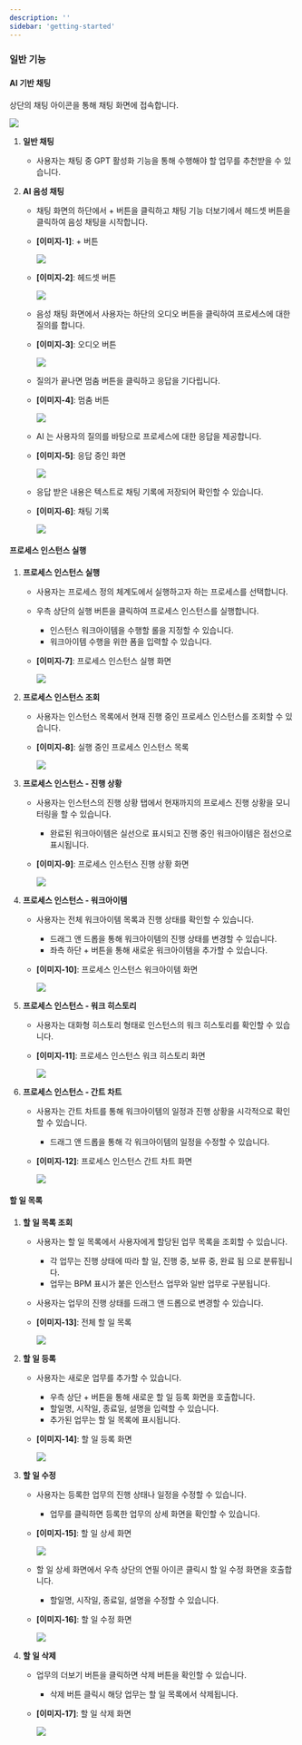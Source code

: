 ```yaml
---
description: ''
sidebar: 'getting-started'
---
```


### 일반 기능

#### AI 기반 채팅

상단의 채팅 아이콘을 통해 채팅 화면에 접속합니다.

![](../../uengine-image/process-gpt/process_gpt_ai_chat1.png)

1. **일반 채팅**
   - 사용자는 채팅 중 GPT 활성화 기능을 통해 수행해야 할 업무를 추천받을 수 있습니다.

1. **AI 음성 채팅**
   - 채팅 화면의 하단에서 + 버튼을 클릭하고 채팅 기능 더보기에서 헤드셋 버튼을 클릭하여 음성 채팅을 시작합니다.
   - **[이미지-1]**: + 버튼
   
      ![](../../uengine-image/process-gpt/process_gpt_ai_chat2.png)
   
   - **[이미지-2]**: 헤드셋 버튼

      ![](../../uengine-image/process-gpt/process_gpt_ai_chat3.png)

   - 음성 채팅 화면에서 사용자는 하단의 오디오 버튼을 클릭하여 프로세스에 대한 질의를 합니다.
   - **[이미지-3]**: 오디오 버튼
   
      ![](../../uengine-image/process-gpt/process_gpt_ai_chat5.png)

   - 질의가 끝나면 멈춤 버튼을 클릭하고 응답을 기다립니다.
   - **[이미지-4]**: 멈춤 버튼

      ![](../../uengine-image/process-gpt/process_gpt_ai_chat6.png)

   - AI 는 사용자의 질의를 바탕으로 프로세스에 대한 응답을 제공합니다.
   - **[이미지-5]**: 응답 중인 화면

      ![](../../uengine-image/process-gpt/process_gpt_ai_chat7.png)

   - 응답 받은 내용은 텍스트로 채팅 기록에 저장되어 확인할 수 있습니다.
   - **[이미지-6]**: 채팅 기록
   
      ![](../../uengine-image/process-gpt/process_gpt_ai_chat8.png)


#### 프로세스 인스턴스 실행

1. **프로세스 인스턴스 실행**
   - 사용자는 프로세스 정의 체계도에서 실행하고자 하는 프로세스를 선택합니다.
   - 우측 상단의 실행 버튼을 클릭하여 프로세스 인스턴스를 실행합니다.
      - 인스턴스 워크아이템을 수행할 롤을 지정할 수 있습니다.
      - 워크아이템 수행을 위한 폼을 입력할 수 있습니다.
   - **[이미지-7]**: 프로세스 인스턴스 실행 화면

      ![](../../uengine-image/process-gpt/process_instance_execute.png)
      
2. **프로세스 인스턴스 조회**
   - 사용자는 인스턴스 목록에서 현재 진행 중인 프로세스 인스턴스를 조회할 수 있습니다.
   - **[이미지-8]**: 실행 중인 프로세스 인스턴스 목록

      ![](../../uengine-image/process-gpt/process_instance_list.png)

3. **프로세스 인스턴스 - 진행 상황**
   - 사용자는 인스턴스의 진행 상황 탭에서 현재까지의 프로세스 진행 상황을 모니터링을 할 수 있습니다.
      - 완료된 워크아이템은 실선으로 표시되고 진행 중인 워크아이템은 점선으로 표시됩니다.
   - **[이미지-9]**: 프로세스 인스턴스 진행 상황 화면

      ![](../../uengine-image/process-gpt/workitem_progress.png)

4. **프로세스 인스턴스 - 워크아이템**
   - 사용자는 전체 워크아이템 목록과 진행 상태를 확인할 수 있습니다.
      - 드래그 앤 드롭을 통해 워크아이템의 진행 상태를 변경할 수 있습니다.
      - 좌측 하단 + 버튼을 통해 새로운 워크아이템을 추가할 수 있습니다.
   - **[이미지-10]**: 프로세스 인스턴스 워크아이템 화면

      ![](../../uengine-image/process-gpt/workitem_list.png)

5. **프로세스 인스턴스 - 워크 히스토리**
   - 사용자는 대화형 히스토리 형태로 인스턴스의 워크 히스토리를 확인할 수 있습니다.
   - **[이미지-11]**: 프로세스 인스턴스 워크 히스토리 화면

      ![](../../uengine-image/process-gpt/workitem_history.png)

6. **프로세스 인스턴스 - 간트 차트**
   - 사용자는 간트 차트를 통해 워크아이템의 일정과 진행 상황을 시각적으로 확인할 수 있습니다.
      - 드래그 앤 드롭을 통해 각 워크아이템의 일정을 수정할 수 있습니다.
   - **[이미지-12]**: 프로세스 인스턴스 간트 차트 화면

      ![](../../uengine-image/process-gpt/workitem_gantt_chart.png)


#### 할 일 목록

1. **할 일 목록 조회**
   - 사용자는 할 일 목록에서 사용자에게 할당된 업무 목록을 조회할 수 있습니다.
      - 각 업무는 진행 상태에 따라 할 일, 진행 중, 보류 중, 완료 됨 으로 분류됩니다.
      - 업무는 BPM 표시가 붙은 인스턴스 업무와 일반 업무로 구분됩니다.

   - 사용자는 업무의 진행 상태를 드래그 앤 드롭으로 변경할 수 있습니다.

   - **[이미지-13]**: 전체 할 일 목록

      ![](../../uengine-image/process-gpt/todolist.png)

2. **할 일 등록**
   - 사용자는 새로운 업무를 추가할 수 있습니다.
      - 우측 상단 + 버튼을 통해 새로운 할 일 등록 화면을 호출합니다.
      - 할일명, 시작일, 종료일, 설명을 입력할 수 있습니다.
      - 추가된 업무는 할 일 목록에 표시됩니다.
   - **[이미지-14]**: 할 일 등록 화면

      ![](../../uengine-image/process-gpt/todolist_add.png)

3. **할 일 수정**
   - 사용자는 등록한 업무의 진행 상태나 일정을 수정할 수 있습니다.
      - 업무를 클릭하면 등록한 업무의 상세 화면을 확인할 수 있습니다.
   - **[이미지-15]**: 할 일 상세 화면

      ![](../../uengine-image/process-gpt/todolist_view.png)

   - 할 일 상세 화면에서 우측 상단의 연필 아이콘 클릭시 할 일 수정 화면을 호출합니다.
      - 할일명, 시작일, 종료일, 설명을 수정할 수 있습니다.
   - **[이미지-16]**: 할 일 수정 화면

      ![](../../uengine-image/process-gpt/todolist_edit.png)


4. **할 일 삭제**
   - 업무의 더보기 버튼을 클릭하면 삭제 버튼을 확인할 수 있습니다.
      - 삭제 버튼 클릭시 해당 업무는 할 일 목록에서 삭제됩니다.
   - **[이미지-17]**: 할 일 삭제 화면

      ![](../../uengine-image/process-gpt/todolist_delete.png)


